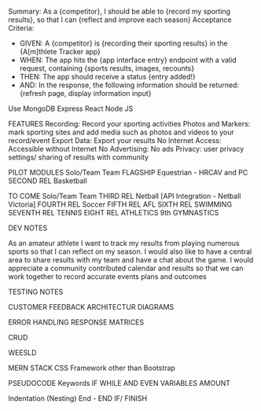 Summary: As a {competitor}, I should be able to {record my sporting results}, so that I can {reflect and improve each season}
Acceptance Criteria:
* GIVEN: A {competitor} is {recording their sporting results} in the {A[m]thlete Tracker app}
* WHEN: The app hits the {app interface entry} endpoint with a valid request, containing {sports results, images, recounts}
* THEN: The app should receive a status {entry added!}
* AND: In the response, the following information should be returned: {refresh page, display information input}

Use
MongoDB
Express
React
Node JS


FEATURES
Recording: Record your sporting activities
Photos and Markers: mark sporting sites and add media such as photos and videos to your record/event
Export Data: Export your results
No Internet Access: Accessible without Internet
No Advertising: No ads
Privacy: user  privacy settings/ sharing of results with community

PILOT MODULES
                Solo/Team       Team
    FLAGSHIP    Equestrian - HRCAV and PC
    SECOND REL                  Basketball

TO COME
                Solo/Team
                                Team
    THIRD REL                   Netball [API Integration - Netball Victoria]
    FOURTH REL                  Soccer
    FIFTH REL                   AFL
    SIXTH REL   SWIMMING
    SEVENTH REL   TENNIS
      EIGHT REL   ATHLETICS
      9th           GYMNASTICS

  
  DEV NOTES

  As an amateur athlete I want to track my results from playing numerous sports so that I can reflect on my season. I would also like to have a central area to share results with my team and have a chat about the game.  I would appreciate a community contributed calendar and results so that we can work together to record accurate events plans and outcomes

  TESTING NOTES

  CUSTOMER FEEDBACK
  ARCHITECTUR DIAGRAMS


  ERROR HANDLING
    RESPONSE MATRICES

CRUD

WEESLD

MERN STACK
CSS Framework other than Bootstrap

PSEUDOCODE
Keywords
IF
WHILE
AND
EVEN
VARIABLES
AMOUNT

Indentation (Nesting)
End - END IF/ FINISH




